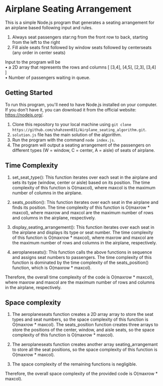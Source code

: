 # Airplane Seating Arrangement

This is a simple Node.js program that generates a seating arrangement for an airplane based following	input	and	rules.
1. Always	seat	passengers	star:ng	from	the	front	row	to	back,	starting	from	the	left	to	the	right	
2. Fill	aisle	seats	first	followed	by	window	seats	followed	by	centerseats	(any	order	in	center	seats)	

Input	to	the	program	will	be		
• a	2D	array	that	represents	the	rows	and	columns	[	[3,4],	[4,5],	[2,3],	[3,4]	]	
• Number	of	passengers	waiting	in	queue.

## Getting Started

To run this program, you'll need to have Node.js installed on your computer. If you don't have it, you can download it from the official website: https://nodejs.org/.

1. Clone this repository to your local machine using `git clone https://github.com/shahzeen031/Airplane_seating_algorithm.git`.
2. `solution.js` file has the main solution of the algorithm.
3. Run the program with the command `node index.js`.
4. The program will output a seating arrangement of the passengers on different types (W = window, C = center, A = aisle) of seats of airplane.

## Time Complexity

1. set_seat_type(): This function iterates over each seat in the airplane and sets its type (window, center or aisle) based on its position. The time complexity of this function is O(maxcol), where maxcol is the maximum number of columns in the airplane.

2. seats_position(): This function iterates over each seat in the airplane and finds its position. The time complexity of this function is O(maxrow * maxcol), where maxrow and maxcol are the maximum number of rows and columns in the airplane, respectively.

3. display_seating_arrangement(): This function iterates over each seat in the airplane and displays its type or seat number. The time complexity of this function is O(maxrow * maxcol), where maxrow and maxcol are the maximum number of rows and columns in the airplane, respectively.

4. aeroplaneseats(): This function calls the above functions in sequence and assigns seat numbers to passengers. The time complexity of this function is dominated by the time complexity of the seats_position() function, which is O(maxrow * maxcol).

Therefore, the overall time complexity of the code is O(maxrow * maxcol), where maxrow and maxcol are the maximum number of rows and columns in the airplane, respectively.

## Space complexity

1. The aeroplaneseats function creates a 2D array array to store the seat types and seat numbers, so the space complexity of this function is O(maxrow * maxcol).
The seats_position function creates three arrays to store the positions of the center, window, and aisle seats, so the space complexity of this function is O(maxrow * maxcol).

2. The aeroplaneseats function creates another array seating_arrangemant to store all the seat positions, so the space complexity of this function is O(maxrow * maxcol).

3. The space complexity of the remaining functions is negligible.

Therefore, the overall space complexity of the provided code is O(maxrow * maxcol).


